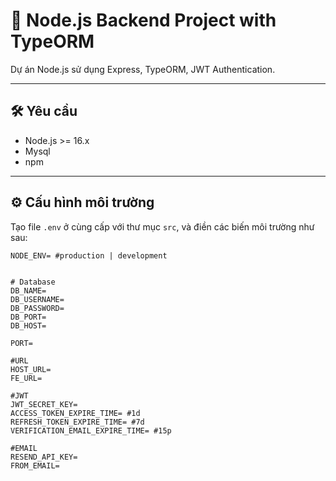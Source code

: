 # 📘 Node.js Backend Project with TypeORM

Dự án Node.js sử dụng Express, TypeORM, JWT Authentication.

---

## 🛠️ Yêu cầu

- Node.js >= 16.x
- Mysql
- npm

---

## ⚙️ Cấu hình môi trường

Tạo file `.env` ở cùng cấp với thư mục `src`, và điền các biến môi trường như sau:

```env
NODE_ENV= #production | development


# Database
DB_NAME=
DB_USERNAME=
DB_PASSWORD=
DB_PORT=
DB_HOST=

PORT=

#URL
HOST_URL=
FE_URL=

#JWT
JWT_SECRET_KEY=
ACCESS_TOKEN_EXPIRE_TIME= #1d
REFRESH_TOKEN_EXPIRE_TIME= #7d
VERIFICATION_EMAIL_EXPIRE_TIME= #15p

#EMAIL
RESEND_API_KEY=
FROM_EMAIL=
```
